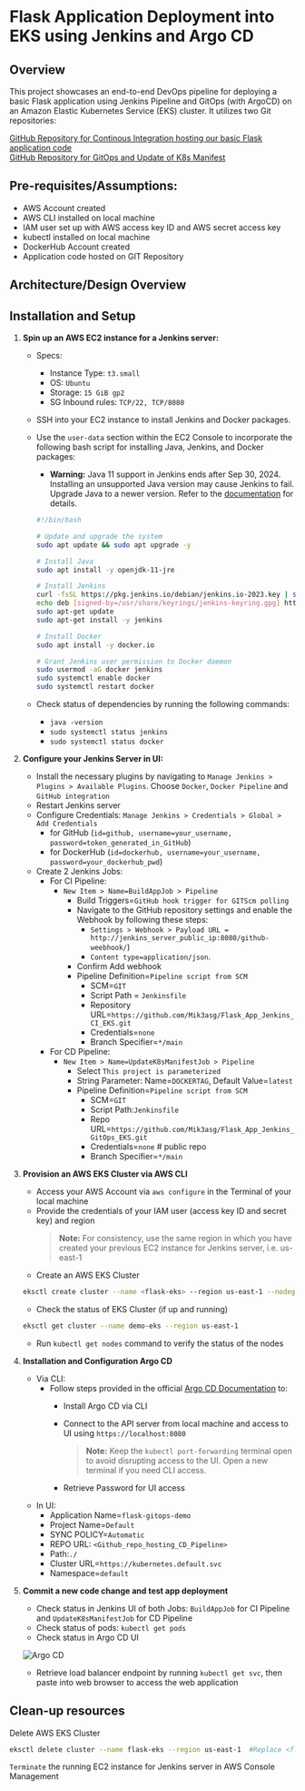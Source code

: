 # Flask Application Deployment into EKS using Jenkins and Argo CD

## Overview
This project showcases an end-to-end DevOps pipeline for deploying a basic Flask application using Jenkins Pipeline and GitOps (with ArgoCD) on an Amazon Elastic Kubernetes Service (EKS) cluster. It utilizes two Git repositories:

[GitHub Repository for Continous Integration hosting our basic Flask application code](https://github.com/Mik3asg/Flask-App-Jenkins-CI-EKS.git)  
[GitHub Repository for GitOps and Update of K8s Manifest](https://github.com/Mik3asg/Flask-App-Jenkins-GitOps-EKS.git)



## Pre-requisites/Assumptions:
- AWS Account created
- AWS CLI installed on local machine
- IAM user set up with AWS access key ID and AWS secret access key
- kubectl installed on local machine
- DockerHub Account created
- Application code hosted on GIT Repository

## Architecture/Design Overview

## Installation and Setup

1. **Spin up an AWS EC2 instance for a Jenkins server:**
    - Specs:
        - Instance Type: `t3.small`
        - OS: `Ubuntu`
        - Storage: `15 GiB gp2`
        - SG Inbound rules: `TCP/22, TCP/8080`
    - SSH into your EC2 instance to install Jenkins and Docker packages. 
    - Use the `user-data` section within the EC2 Console to incorporate the following bash script for installing Java, Jenkins, and Docker packages:
        
        - **Warning:** Java 11 support in Jenkins ends after Sep 30, 2024. Installing an unsupported Java version may cause Jenkins to fail. Upgrade Java to a newer version. Refer to the [documentation](https://www.jenkins.io/doc/book/platform-information/support-policy-java/) for details.


        ```bash
        #!/bin/bash

        # Update and upgrade the system
        sudo apt update && sudo apt upgrade -y

        # Install Java
        sudo apt install -y openjdk-11-jre

        # Install Jenkins
        curl -fsSL https://pkg.jenkins.io/debian/jenkins.io-2023.key | sudo gpg --dearmor -o /usr/share/keyrings/jenkins-keyring.gpg
        echo deb [signed-by=/usr/share/keyrings/jenkins-keyring.gpg] https://pkg.jenkins.io/debian binary/ | sudo tee /etc/apt/sources.list.d/jenkins.list > /dev/null
        sudo apt-get update
        sudo apt-get install -y jenkins

        # Install Docker
        sudo apt install -y docker.io

        # Grant Jenkins user permission to Docker daemon
        sudo usermod -aG docker jenkins
        sudo systemctl enable docker
        sudo systemctl restart docker
        ```




    - Check status of dependencies by running the following commands:
        - ```java -version```
        - ```sudo systemctl status jenkins```
        - ```sudo systemctl status docker ```


2. **Configure your Jenkins Server in UI:**
    - Install the necessary plugins by navigating to ``Manage Jenkins > Plugins > Available Plugins``. Choose `Docker`, `Docker Pipeline` and `GitHub integration`
    - Restart Jenkins server
    - Configure Credentials: `Manage Jenkins > Credentials > Global > Add Credentials`
        - for GitHub (`id=github, username=your_username, password=token_generated_in_GitHub`)
        - for DockerHub (`id=dockerhub, username=your_username, password=your_dockerhub_pwd`)
    - Create 2 Jenkins Jobs:
        - For CI Pipeline: 
            - `New Item > Name=BuildAppJob > Pipeline`
                - Build Triggers=`GitHub hook trigger for GITScm polling`
                - Navigate to the GitHub repository settings and enable the Webhook by following these steps:
                    - `Settings > Webhook > Payload URL = http://jenkins_server_public_ip:8080/github-weebhook/`)
                    - `Content type=application/json`. 
                 - Confirm Add webhook
                - Pipeline Definition=`Pipeline script from SCM`
                    - SCM=`GIT`
                    - Script Path = `Jenkinsfile`
                    - Repository URL=`https://github.com/Mik3asg/Flask_App_Jenkins_CI_EKS.git`
                    - Credentials=`none` 
                    - Branch Specifier=`*/main`
        - For CD Pipeline: 
            - `New Item > Name=UpdateK8sManifestJob > Pipeline`
                - Select `This project is parameterized`
                - String Parameter: Name=`DOCKERTAG`, Default Value=`latest`
                - Pipeline Definition=`Pipeline script from SCM`
                    - SCM=`GIT`
                    - Script Path:`Jenkinsfile`
                    - Repo URL=`https://github.com/Mik3asg/Flask_App_Jenkins_GitOps_EKS.git`
                    - Credentials=``none`` # public repo
                    - Branch Specifier=`*/main`

3. **Provision an AWS EKS Cluster via AWS CLI**

    - Access your AWS Account via `aws configure` in the Terminal of your local machine 
    - Provide the credentials of your IAM user (access key ID and secret key) and region               
      > **Note:** For consistency, use the same region in which you have created your previous EC2 instance for Jenkins server, i.e. us-east-1
    - Create an AWS EKS Cluster
    ```bash
    eksctl create cluster --name <flask-eks> --region us-east-1 --nodegroup-name <my-nodes> --node-type t3.small --managed --nodes 2 # Replace <flask-eks> and <my-nodes> with your desired values
    ```
    - Check the status of EKS Cluster (if up and running)
    ```bash
    eksctl get cluster --name demo-eks --region us-east-1  
    ```
    - Run `kubectl get nodes` command to verify the status of the nodes

4. **Installation and Configuration Argo CD**
    - Via CLI:
        - Follow steps provided in the official [Argo CD Documentation](https://argo-cd.readthedocs.io/en/stable/getting_started/) to:
            - Install Argo CD via CLI
            - Connect to the API server from local machine and access to UI using `https://localhost:8080`
                > **Note:** Keep the `kubectl port-forwarding` terminal open to avoid disrupting access to the UI. Open a new terminal if you need CLI access.

            - Retrieve Password for UI access 
    - In UI:
        - Application Name=`flask-gitops-demo`
        - Project Name=`Default`
        - SYNC POLICY=`Automatic`
        - REPO URL: `<Github_repo_hosting_CD_Pipeline>`
        - Path:``./`` 
        - Cluster URL=`https://kubernetes.default.svc`
        - Namespace=`default`

5. **Commit a new code change and test app deployment**
    - Check status in Jenkins UI of both Jobs: ```BuildAppJob``` for CI Pipeline and ```UpdateK8sManifestJob``` for CD Pipeline
    - Check status of pods: ``kubectl get pods``
    - Check status in Argo CD UI

    ![Argo CD](https://i.imgur.com/l1MlaPK.png)


    - Retrieve load balancer endpoint by running ``kubectl get svc``, then paste into web browser to access the web application

## Clean-up resources
Delete AWS EKS Cluster
```bash
eksctl delete cluster --name flask-eks --region us-east-1  #Replace <flask-eks> with the value you defined for your cluster
```
`Terminate` the running EC2 instance for Jenkins server in AWS Console Management


